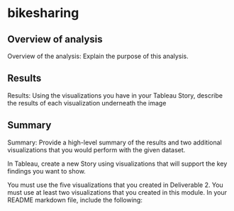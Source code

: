 # bikesharing

## Overview of analysis
Overview of the analysis: Explain the purpose of this analysis.

## Results
Results: Using the visualizations you have in your Tableau Story, describe the results of each visualization underneath the image


## Summary
Summary: Provide a high-level summary of the results and two additional visualizations that you would perform with the given dataset.

In Tableau, create a new Story using visualizations that will support the key findings you want to show.

You must use the five visualizations that you created in Deliverable 2.
You must use at least two visualizations that you created in this module.
In your README markdown file, include the following:


